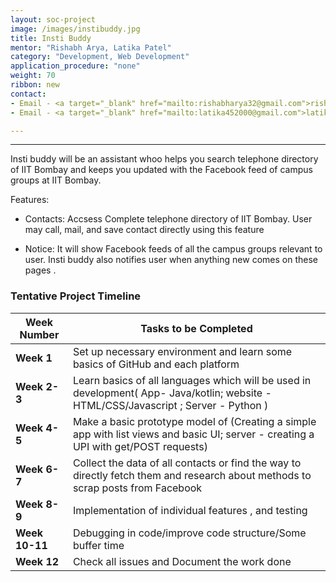 ```yaml
---
layout: soc-project
image: /images/instibuddy.jpg
title: Insti Buddy
mentor: "Rishabh Arya, Latika Patel"
category: "Development, Web Development"
application_procedure: "none"
weight: 70
ribbon: new
contact:
- Email - <a target="_blank" href="mailto:rishabharya32@gmail.com">rishabharya32@gmail.com</a>
- Email - <a target="_blank" href="mailto:latika452000@gmail.com">latika452000@gmail.com</a>

---
```


---
Insti buddy will be an assistant whoo helps you search telephone directory of IIT Bombay and keeps you updated with the Facebook feed of campus groups at IIT Bombay.

<!--break-->

Features:

- Contacts: Accsess Complete telephone directory of IIT Bombay. User may call, mail, and save contact directly using this feature

- Notice: It will show Facebook feeds of all the campus groups relevant to user. Insti buddy also notifies user when anything new comes on these pages .

<!--break-->

### Tentative Project Timeline
<!--break-->

|Week Number  | Tasks to be Completed|
|--- | --- | 
|**Week 1** |Set up necessary environment and learn some basics of GitHub and each platform |
|**Week 2-3** |Learn basics of all languages which will be used in development( App- Java/kotlin; website - HTML/CSS/Javascript ; Server - Python )|
|**Week 4-5** |Make a basic prototype model of (Creating a simple app with list views and basic UI; server - creating a UPI with get/POST requests)|
|**Week 6-7** | Collect the data of all contacts or find the way to directly fetch them and research about methods to scrap posts from Facebook|
|**Week 8-9** |Implementation of individual features , and testing|
|**Week 10-11** |Debugging in code/improve code structure/Some buffer time|
|**Week 12** |Check all issues and Document the work done|


<!--break-->

